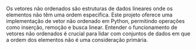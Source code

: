 Os vetores não ordenados são estruturas de dados lineares onde os elementos não têm uma ordem específica. Este projeto oferece uma implementação de vetor não ordenado em Python, permitindo operações como inserção, remoção e busca linear. Entender o funcionamento de vetores não ordenados é crucial para lidar com conjuntos de dados em que a ordem dos elementos não é uma consideração primária.
